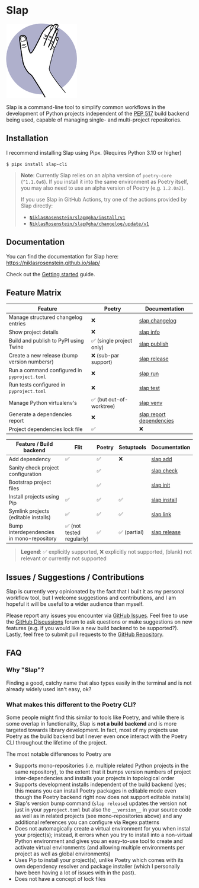 # Slap

<img src=".github/assets/logo.svg" style="height: 200px !important">

  [PEP 517]: https://peps.python.org/pep-0517/

Slap is a command-line tool to simplify common workflows in the development of Python projects
independent of the [PEP 517][] build backend being used, capable of managing single- and multi-project
repositories.

## Installation

I recommend installing Slap using Pipx. (Requires Python 3.10 or higher)

    $ pipx install slap-cli

> __Note__: Currently Slap relies on an alpha version of `poetry-core` (`^1.1.0a6`). If you install it into
> the same environment as Poetry itself, you may also need to use an alpha version of Poetry (e.g. `1.2.0a2`).
>
> If you use Slap in GitHub Actions, try one of the actions provided by Slap directly:
>
> * [`NiklasRosenstein/slap@gha/install/v1`](https://niklasrosenstein.github.io/slap/guides/github/#install-slap)
> * [`NiklasRosenstein/slap@gha/changelog/update/v1`](https://niklasrosenstein.github.io/slap/guides/github/#update-changelogs)

## Documentation

You can find the documentation for Slap here: <https://niklasrosenstein.github.io/slap/>

Check out the [Getting started](https://niklasrosenstein.github.io/slap/getting-started/) guide.

## Feature Matrix

| Feature | Poetry | Documentation |
| ------- | ------ | ------------- |
| Manage structured changelog entries | ❌ | [slap changelog](https://niklasrosenstein.github.io/slap/commands/changelog/) |
| Show project details | ❌ | [slap info](https://niklasrosenstein.github.io/slap/commands/info/) |
| Build and publish to PyPI using Twine | ✅ (single project only) | [slap publish](https://niklasrosenstein.github.io/slap/commands/publish/) |
| Create a new release (bump version numbersr)| ❌ (sub-par support) | [slap release](https://niklasrosenstein.github.io/slap/commands/release/) |
| Run a command configured in `pyproject.toml` | ❌ | [slap run](https://niklasrosenstein.github.io/slap/commands/run/) |
| Run tests configured in `pyproject.toml` | ❌ | [slap test](https://niklasrosenstein.github.io/slap/commands/test/) |
| Manage Python virtualenv's | ✅ (but out-of-worktree) | [slap venv](https://niklasrosenstein.github.io/slap/commands/venv/) |
| Generate a dependencies report | ❌ | [slap report dependencies](https://niklasrosenstein.github.io/slap/commands/report/) |
| Project dependencies lock file | ✅ | ❌ |

| Feature / Build backend | Flit  | Poetry  | Setuptools  | Documentation |
| ----------------------- | ----- | ------- | ----------- | --------- |
| Add dependency | ✅ | ✅ | ❌ | [slap add](https://niklasrosenstein.github.io/slap/commands/add/) |
| Sanity check project configuration | | ✅ | | [slap check](https://niklasrosenstein.github.io/slap/commands/check/) |
| Bootstrap project files | | ✅ | | [slap init](https://niklasrosenstein.github.io/slap/commands/init/) |
| Install projects using Pip | ✅ | ✅ | ✅ | [slap install](https://niklasrosenstein.github.io/slap/commands/install/) |
| Symlink projects (editable installs) | ✅ | ✅ | ✅ | [slap link](https://niklasrosenstein.github.io/slap/commands/link/) |
| Bump interdependencies in mono-repository | ✅ (not tested regularly) | ✅ | ✅ (partial) | [slap release](https://niklasrosenstein.github.io/slap/commands/release/) |

> __Legend__: ✅ explicitly supported, ❌ explicitly not supported, (blank) not relevant or currently not supported

## Issues / Suggestions / Contributions

  [GitHub Issues]: https://github.com/NiklasRosenstein/slap/issues
  [GitHub Discussions]: https://github.com/NiklasRosenstein/slap/discussions
  [GitHub Repository]: https://github.com/NiklasRosenstein/slap

Slap is currently very opinionated by the fact that I built it as my personal workflow tool, but I welcome
suggestions and contributions, and I am hopeful it will be useful to a wider audience than myself.

Please report any issues you encounter via [GitHub Issues][]. Feel free to use the [GitHub Discussions][] forum
to ask questions or make suggestions on new features (e.g. if you would like a new build backend to be supported?).
Lastly, feel free to submit pull requests to the [GitHub Repository][].

## FAQ

### Why "Slap"?

Finding a good, catchy name that also types easily in the terminal and is not already widely used isn't easy, ok?

### What makes this different to the Poetry CLI?

Some people might find this similar to tools like Poetry, and while there is some overlap in functionality, Slap is
**not a build backend** and is more targeted towards library development. In fact, most of my projects use Poetry as
the build backend but I never even once interact with the Poetry CLI throughout the lifetime of the project.

The most notable differences to Poetry are

* Supports mono-repositories (i.e. multiple related Python projects in the same repository), to the extent that it
  bumps version numbers of project inter-dependencies and installs your projects in topological order
* Supports development installs independent of the build backend (yes; this means you can install Poetry packages
  in editable mode even though the Poetry backend right now does not support editable installs)
* Slap's version bump command (`slap release`) updates the version not just in your `pyproject.toml` but also the
  `__version__` in your source code as well as in related projects (see mono-repositories above) and any additional
  references you can configure via Regex patterns
* Does not automagically create a virtual environment for you when instal your project(s); instead, it errors when
  you try to install into a non-virtual Python environment and gives you an easy-to-use tool to create and activate
  virtual environments (and allowing multiple environments per project as well as global environments)
* Uses Pip to install your project(s), unlike Poetry which comes with its own dependency resolver and package
  installer (which I personally have been having a lot of issues with in the past).
* Does not have a concept of lock files
